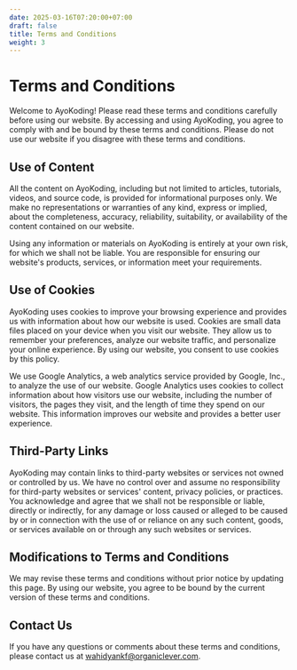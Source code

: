 ```yaml
---
date: 2025-03-16T07:20:00+07:00
draft: false
title: Terms and Conditions
weight: 3
---
```


# Terms and Conditions

Welcome to AyoKoding! Please read these terms and conditions carefully before using our website. By accessing and using AyoKoding, you agree to comply with and be bound by these terms and conditions. Please do not use our website if you disagree with these terms and conditions.

## **Use of Content**

All the content on AyoKoding, including but not limited to articles, tutorials, videos, and source code, is provided for informational purposes only. We make no representations or warranties of any kind, express or implied, about the completeness, accuracy, reliability, suitability, or availability of the content contained on our website.

Using any information or materials on AyoKoding is entirely at your own risk, for which we shall not be liable. You are responsible for ensuring our website's products, services, or information meet your requirements.

## **Use of Cookies**

AyoKoding uses cookies to improve your browsing experience and provides us with information about how our website is used. Cookies are small data files placed on your device when you visit our website. They allow us to remember your preferences, analyze our website traffic, and personalize your online experience. By using our website, you consent to use cookies by this policy.

We use Google Analytics, a web analytics service provided by Google, Inc., to analyze the use of our website. Google Analytics uses cookies to collect information about how visitors use our website, including the number of visitors, the pages they visit, and the length of time they spend on our website. This information improves our website and provides a better user experience.

## **Third-Party Links**

AyoKoding may contain links to third-party websites or services not owned or controlled by us. We have no control over and assume no responsibility for third-party websites or services' content, privacy policies, or practices. You acknowledge and agree that we shall not be responsible or liable, directly or indirectly, for any damage or loss caused or alleged to be caused by or in connection with the use of or reliance on any such content, goods, or services available on or through any such websites or services.

## **Modifications to Terms and Conditions**

We may revise these terms and conditions without prior notice by updating this page. By using our website, you agree to be bound by the current version of these terms and conditions.

## **Contact Us**

If you have any questions or comments about these terms and conditions, please contact us at wahidyankf@organiclever.com.
